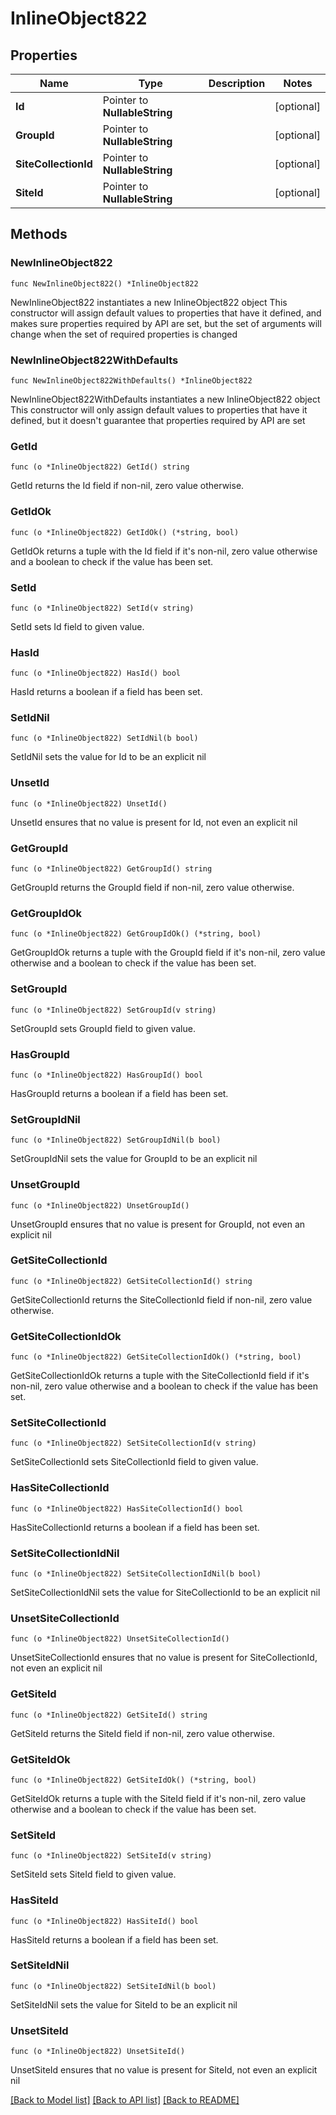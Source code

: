 # InlineObject822

## Properties

Name | Type | Description | Notes
------------ | ------------- | ------------- | -------------
**Id** | Pointer to **NullableString** |  | [optional] 
**GroupId** | Pointer to **NullableString** |  | [optional] 
**SiteCollectionId** | Pointer to **NullableString** |  | [optional] 
**SiteId** | Pointer to **NullableString** |  | [optional] 

## Methods

### NewInlineObject822

`func NewInlineObject822() *InlineObject822`

NewInlineObject822 instantiates a new InlineObject822 object
This constructor will assign default values to properties that have it defined,
and makes sure properties required by API are set, but the set of arguments
will change when the set of required properties is changed

### NewInlineObject822WithDefaults

`func NewInlineObject822WithDefaults() *InlineObject822`

NewInlineObject822WithDefaults instantiates a new InlineObject822 object
This constructor will only assign default values to properties that have it defined,
but it doesn't guarantee that properties required by API are set

### GetId

`func (o *InlineObject822) GetId() string`

GetId returns the Id field if non-nil, zero value otherwise.

### GetIdOk

`func (o *InlineObject822) GetIdOk() (*string, bool)`

GetIdOk returns a tuple with the Id field if it's non-nil, zero value otherwise
and a boolean to check if the value has been set.

### SetId

`func (o *InlineObject822) SetId(v string)`

SetId sets Id field to given value.

### HasId

`func (o *InlineObject822) HasId() bool`

HasId returns a boolean if a field has been set.

### SetIdNil

`func (o *InlineObject822) SetIdNil(b bool)`

 SetIdNil sets the value for Id to be an explicit nil

### UnsetId
`func (o *InlineObject822) UnsetId()`

UnsetId ensures that no value is present for Id, not even an explicit nil
### GetGroupId

`func (o *InlineObject822) GetGroupId() string`

GetGroupId returns the GroupId field if non-nil, zero value otherwise.

### GetGroupIdOk

`func (o *InlineObject822) GetGroupIdOk() (*string, bool)`

GetGroupIdOk returns a tuple with the GroupId field if it's non-nil, zero value otherwise
and a boolean to check if the value has been set.

### SetGroupId

`func (o *InlineObject822) SetGroupId(v string)`

SetGroupId sets GroupId field to given value.

### HasGroupId

`func (o *InlineObject822) HasGroupId() bool`

HasGroupId returns a boolean if a field has been set.

### SetGroupIdNil

`func (o *InlineObject822) SetGroupIdNil(b bool)`

 SetGroupIdNil sets the value for GroupId to be an explicit nil

### UnsetGroupId
`func (o *InlineObject822) UnsetGroupId()`

UnsetGroupId ensures that no value is present for GroupId, not even an explicit nil
### GetSiteCollectionId

`func (o *InlineObject822) GetSiteCollectionId() string`

GetSiteCollectionId returns the SiteCollectionId field if non-nil, zero value otherwise.

### GetSiteCollectionIdOk

`func (o *InlineObject822) GetSiteCollectionIdOk() (*string, bool)`

GetSiteCollectionIdOk returns a tuple with the SiteCollectionId field if it's non-nil, zero value otherwise
and a boolean to check if the value has been set.

### SetSiteCollectionId

`func (o *InlineObject822) SetSiteCollectionId(v string)`

SetSiteCollectionId sets SiteCollectionId field to given value.

### HasSiteCollectionId

`func (o *InlineObject822) HasSiteCollectionId() bool`

HasSiteCollectionId returns a boolean if a field has been set.

### SetSiteCollectionIdNil

`func (o *InlineObject822) SetSiteCollectionIdNil(b bool)`

 SetSiteCollectionIdNil sets the value for SiteCollectionId to be an explicit nil

### UnsetSiteCollectionId
`func (o *InlineObject822) UnsetSiteCollectionId()`

UnsetSiteCollectionId ensures that no value is present for SiteCollectionId, not even an explicit nil
### GetSiteId

`func (o *InlineObject822) GetSiteId() string`

GetSiteId returns the SiteId field if non-nil, zero value otherwise.

### GetSiteIdOk

`func (o *InlineObject822) GetSiteIdOk() (*string, bool)`

GetSiteIdOk returns a tuple with the SiteId field if it's non-nil, zero value otherwise
and a boolean to check if the value has been set.

### SetSiteId

`func (o *InlineObject822) SetSiteId(v string)`

SetSiteId sets SiteId field to given value.

### HasSiteId

`func (o *InlineObject822) HasSiteId() bool`

HasSiteId returns a boolean if a field has been set.

### SetSiteIdNil

`func (o *InlineObject822) SetSiteIdNil(b bool)`

 SetSiteIdNil sets the value for SiteId to be an explicit nil

### UnsetSiteId
`func (o *InlineObject822) UnsetSiteId()`

UnsetSiteId ensures that no value is present for SiteId, not even an explicit nil

[[Back to Model list]](../README.md#documentation-for-models) [[Back to API list]](../README.md#documentation-for-api-endpoints) [[Back to README]](../README.md)


